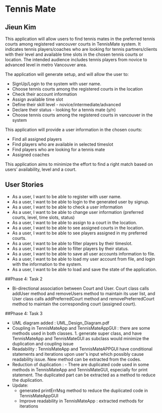 # Tennis Mate

## Jieun Kim

This application will allow users to find tennis mates in the preferred tennis courts among registered vancouver courts in TennisMate system. 
It indicates tennis players/coaches who are looking for tennis partners/clients with their level and available time slots in the chosen tennis courts or location. 
The intended audience includes tennis players from novice to advanced level in metro Vancouver area. 

The application will generate setup, and will allow the user to:
- SignUp/Login to the system with user name. 
- Choose tennis courts among the registered courts in the location
- Check their account information
- Assign available time slot
- Define their skill level - novice/intermediate/advanced
- Declare their status - looking for a tennis mate (y/n)
- Choose tennis courts among the registered courts in vancouver in the system

This application will provide a user information in the chosen courts:
- Find all assigned players
- Find players who are available in selected timeslot
- Find players who are looking for a tennis mate
- Assigned coaches

This application aims to minimize the effort to find a right match based on users’ availability, level and a court. 


## User Stories
- As a user, I want to be able to register with user name.
- As a user, I want to be able to login to the generated user by signup.
- As a user, I want to be able to check a user information
- As a user, I want to be able to change user information (preferred courts, level, time slots, status)
- As a user, I want to be able to assign to a court in the location.
- As a user, I want to be able to see assigned courts in the location. 
- As a user, I want to be able to see players assigned in my preferred courts.
- As a user, I want to be able to filter players by their timeslot.
- As a user, I want to be able to filter players by their status.
- As a user, I want to be able to save all user accounts information to file.
- As a user, I want to be able to load my user account from file, and login with the information to the system.
- As a user, I want to be able to load and save the state of the application.

##Phase 4: Task 2
- Bi-directional association between Court and User. Court class calls addUser method and removeUsers method to maintain its user list, and User class calls addPreferredCourt method and removePreferredCourt method to maintain the corresponding court (assigned court).


##Phase 4: Task 3
- UML diagram added : UML_Design_Diagram.pdf
- Coupling in TennisMateApp and TennisMateAppGUI : there are some methods used in both classes. 1. generate super class, and have TennisMateApp and TennisMateGUI as subclass would minimize the duplication and coupling issue  
- Readability : TennisMateApp and TennisMateAPPGUI have conditional statements and iterations upon user's input which possibly cause readability issue. New method can be extracted from the codes.  
- Reduction of duplication : - There are duplicated code used in some methods in TennisMateApp and TennisMateGUI, especially for print statement. The duplicated part can be extracted as a method to reduce the duplication.
- Update: 
    - generated printErrMsg method to reduce the duplicated code in TennisMateAppGUI
    - Improve readability in TennisMateApp : extracted methods for iterations

             